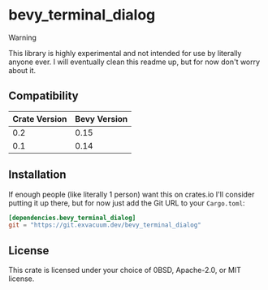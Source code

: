 # bevy_terminal_dialog
> [!WARNING]
> This library is highly experimental and not intended for use by literally anyone ever. I will eventually clean this readme up, but for now don't worry about it.

## Compatibility

| Crate Version | Bevy Version |
|---            |---           |
| 0.2           | 0.15         |
| 0.1           | 0.14         |

## Installation

If enough people (like literally 1 person) want this on crates.io I'll consider putting it up there, but for now just add the Git URL to your `Cargo.toml`:

```toml
[dependencies.bevy_terminal_dialog]
git = "https://git.exvacuum.dev/bevy_terminal_dialog"
```

## License

This crate is licensed under your choice of 0BSD, Apache-2.0, or MIT license.
